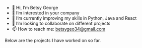 - 👋 Hi, I’m Betsy George
- 👀 I’m interested in your company
- 🌱 I’m currently improving my skills in Python, Java and React
- 💞️ I’m looking to collaborate on different projects
- 📫 How to reach me: betsygeo34@gmail.com

Below are the projects I have worked on so far.
